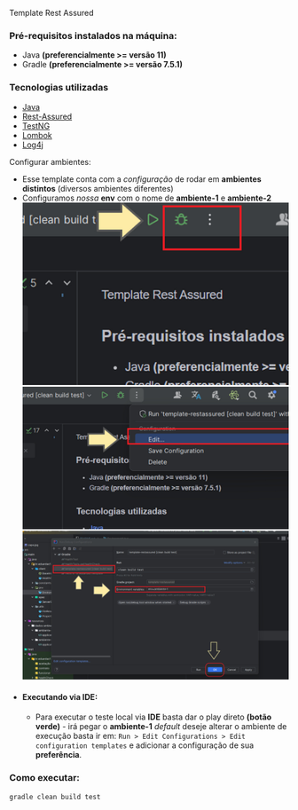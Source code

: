 Template Rest Assured

### Pré-requisitos instalados na máquina:

*  Java **(preferencialmente >= versão 11)**
*  Gradle **(preferencialmente >= versão 7.5.1)**

### Tecnologias utilizadas

*   [Java](https://www.java.com/pt-BR/)
*   [Rest-Assured](https://mvnrepository.com/artifact/io.rest-assured/rest-assured)
*   [TestNG](https://www.devmedia.com.br/artigo-java-magazine-62-testes-avancados-com-o-testng/10825)
*   [Lombok](https://mvnrepository.com/artifact/org.projectlombok/lombok)
*   [Log4j](https://logging.apache.org/log4j/2.x/)

Configurar ambientes:

* Esse template conta com a _configuração_ de rodar em **ambientes distintos** (diversos ambientes diferentes)
* Configuramos _nossa_ **env** com o nome de **ambiente-1** e **ambiente-2**
![passo1_Easy-Resize.com.jpg](img-readme%2Fpasso1_Easy-Resize.com.jpg)
![passo2_Easy-Resize.com.jpg](img-readme%2Fpasso2_Easy-Resize.com.jpg)
![passo3_Easy-Resize.com.jpg](img-readme%2Fpasso3_Easy-Resize.com.jpg)
* #### Executando via IDE:
    * Para executar o teste local via **IDE** basta dar o play direto **(botão verde)** - irá pegar o **ambiente-1** _default_
      deseje alterar o ambiente de execução basta ir em: `Run > Edit Configurations > Edit configuration templates` e adicionar a configuração de sua **preferência**.

### Como executar:

```plaintext
gradle clean build test
```
